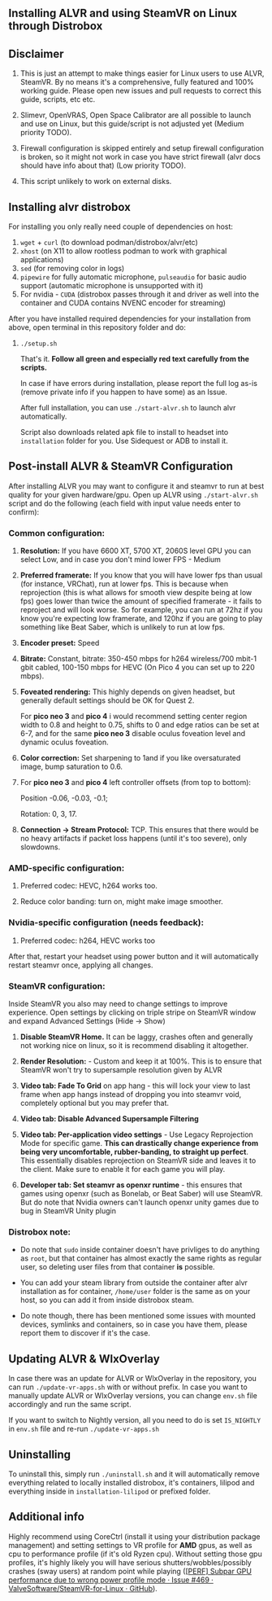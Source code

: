 ## Installing ALVR and using SteamVR on Linux through Distrobox

## Disclaimer

1. This is just an attempt to make things easier for Linux users to use ALVR, SteamVR. By no means it's a comprehensive, fully featured and 100% working guide. Please open new issues and pull requests to correct this guide, scripts, etc etc.

2. Slimevr, OpenVRAS, Open Space Calibrator are all possible to launch and use on Linux, but this guide/script is not adjusted yet (Medium priority TODO).

3. Firewall configuration is skipped entirely and setup firewall configuration is broken, so it might not work in case you have strict firewall (alvr docs should have info about that) (Low priority TODO).

4. This script unlikely to work on external disks.

## Installing alvr distrobox

For installing you only really need couple of dependencies on host:

1. `wget` + `curl` (to download podman/distrobox/alvr/etc)
2. `xhost` (on X11 to allow rootless podman to work with graphical applications)
3. `sed` (for removing color in logs)
4. `pipewire` for fully automatic microphone, `pulseaudio` for basic audio support (automatic microphone is unsupported with it)
5. For nvidia - `CUDA` (distrobox passes through it and driver as well into the container and CUDA contains NVENC encoder for streaming)

After you have installed required dependencies for your installation from above, open terminal in this repository folder and do:

1. `./setup.sh`
   
   That's it. **Follow all green and especially red text carefully from the scripts.**
   
   In case if have errors during installation, please report the full log as-is (remove private info if you happen to have some) as an Issue.
   
   After full installation, you can use `./start-alvr.sh` to launch alvr automatically.
   
   Script also downloads related apk file to install to headset into `installation` folder for you. Use Sidequest or ADB to install it.

## Post-install ALVR & SteamVR Configuration

After installing ALVR you may want to configure it and steamvr to run at best quality for your given hardware/gpu. Open up ALVR using `./start-alvr.sh` script and do the following (each field with input value needs enter to confirm):

### Common configuration:

1. **Resolution:** If you have 6600 XT, 5700 XT, 2060S level GPU you can select Low, and in case you don't mind lower FPS - Medium

2. **Preferred framerate:** If you know that you will have lower fps than usual (for instance, VRChat), run at lower fps. This is because when reprojection (this is what allows for smooth view despite being at low fps) goes lower than twice the amount of specified framerate - it fails to reproject and will look worse. So for example, you can run at 72hz if you know you're expecting low framerate, and 120hz if you are going to play something like Beat Saber, which is unlikely to run at low fps.

3. **Encoder preset:** Speed

4. **Bitrate:** Constant, bitrate: 350-450 mbps for h264 wireless/700 mbit-1 gbit cabled, 100-150 mbps for HEVC (On Pico 4 you can set up to 220 mbps).

5. **Foveated rendering:** This highly depends on given headset, but generally default settings should be OK for Quest 2. 
   
   For **pico neo 3** and **pico 4** i would recommend setting center region width to 0.8 and height to 0.75, shifts to 0 and edge ratios can be set at 6-7, and for the same **pico neo 3** disable oculus foveation level and dynamic oculus foveation.

6. **Color correction:** Set sharpening to 1and if you like oversaturated image, bump saturation to 0.6.

7. For **pico neo 3** and **pico 4** left controller offsets (from top to bottom): 
   
   Position -0.06, -0.03, -0.1;
   
   Rotation: 0, 3, 17.

8. **Connection -> Stream Protocol:** TCP. This ensures that there would be no heavy artifacts if packet loss happens (until it's too severe), only slowdowns.

### AMD-specific configuration:

1. Preferred codec: HEVC, h264 works too.

2. Reduce color banding: turn on, might make image smoother.

### Nvidia-specific configuration (needs feedback):

1. Preferred codec: h264, HEVC works too

After that, restart your headset using power button and it will automatically restart steamvr once, applying all changes.

### SteamVR configuration:

Inside SteamVR you also may need to change settings to improve experience. Open settings by clicking on triple stripe on SteamVR window and expand Advanced Settings (Hide -> Show)

1. **Disable SteamVR Home.** It can be laggy, crashes often and generally not working nice on linux, so it is recommend disabling it altogether.

2. **Render Resolution:** - Custom and keep it at 100%. This is to ensure that SteamVR won't try to supersample resolution given by ALVR

3. **Video tab: Fade To Grid** on app hang - this will lock your view to last frame when app hangs instead of dropping you into steamvr void, completely optional but you may prefer that.

4. **Video tab: Disable Advanced Supersample Filtering**

5. **Video tab: Per-application video settings** - Use Legacy Reprojection Mode for specific game. **This can drastically change experience from being very uncomfortable, rubber-banding, to straight up perfect**. This essentially disables reprojection on SteamVR side and leaves it to the client. Make sure to enable it for each game you will play.

6. **Developer tab: Set steamvr as openxr runtime** - this ensures that games using openxr (such as Bonelab, or Beat Saber) will use SteamVR. 
   But do note that Nvidia owners can't launch openxr unity games due to bug in SteamVR Unity plugin

### Distrobox note:

* Do note that `sudo` inside container doesn't have privliges to do anything as `root`, but that container has almost exactly the same rights as regular user, so deleting user files from that container **is** possible.

* You can add your steam library from outside the container after alvr installation as for container, `/home/user` folder is the same as on your host, so you can add it from inside distrobox steam.

* Do note though, there has been mentioned some issues with mounted devices, symlinks and containers, so in case you have them, please report them to discover if it's the case.

## Updating ALVR & WlxOverlay

In case there was an update for ALVR or WlxOverlay in the repository, you can run `./update-vr-apps.sh` with or without prefix. In case you want to manually update ALVR or WlxOverlay versions, you can change `env.sh` file accordingly and run the same script.

If you want to switch to Nightly version, all you need to do is set `IS_NIGHTLY` in `env.sh` file and re-run `./update-vr-apps.sh`

## Uninstalling

To uninstall this, simply run `./uninstall.sh` and it will automatically remove everything related to locally installed distrobox, it's containers, lilipod and everything inside in `installation-lilipod` or prefixed folder.

## Additional info

Highly recommend using CoreCtrl (install it using your distribution package management) and setting settings to VR profile for **AMD** gpus, as well as cpu to performance profile (if it's old Ryzen cpu). Without setting those gpu profiles, it's highly likely you will have serious shutters/wobbles/possibly crashes (sway users) at random point while playing ([[PERF] Subpar GPU performance due to wrong power profile mode · Issue #469 · ValveSoftware/SteamVR-for-Linux · GitHub](https://github.com/ValveSoftware/SteamVR-for-Linux/issues/469)).
